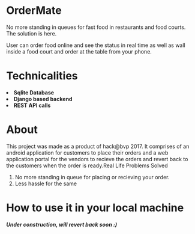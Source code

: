 # OrderMate
No more standing in queues for fast food in restaurants and food courts. The solution is here.

User can order food online and see the status in real time as well as wall inside a food court and order at the table from your phone.

<h1>Technicalities</h1>
   
  
  <b><li>Sqlite Database</li></b>
  <b> <li>Django based backend</li></b>
    <b><li>REST API calls</li></b>
    

# About
<p>This project was made as a product of hack@bvp 2017. It comprises of an android application for customers to place their orders and a web application portal for the vendors to recieve the orders and revert back to the customers when the order is ready.</P.

# Real Life Problems Solved
1. No more standing in queue for placing or recieving your order.
2. Less hassle for the same

# How to use it in your local machine
<strong><i>Under construction, will revert back soon :)</i></strong>
    


